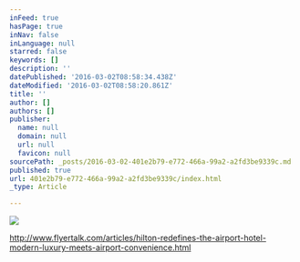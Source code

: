 ```yaml
---
inFeed: true
hasPage: true
inNav: false
inLanguage: null
starred: false
keywords: []
description: ''
datePublished: '2016-03-02T08:58:34.438Z'
dateModified: '2016-03-02T08:58:20.861Z'
title: ''
author: []
authors: []
publisher:
  name: null
  domain: null
  url: null
  favicon: null
sourcePath: _posts/2016-03-02-401e2b79-e772-466a-99a2-a2fd3be9339c.md
published: true
url: 401e2b79-e772-466a-99a2-a2fd3be9339c/index.html
_type: Article

---
```

![](https://the-grid-user-content.s3-us-west-2.amazonaws.com/2221993f-c3fa-4ffe-81a0-263443608a15.jpg)

http://www.flyertalk.com/articles/hilton-redefines-the-airport-hotel-modern-luxury-meets-airport-convenience.html